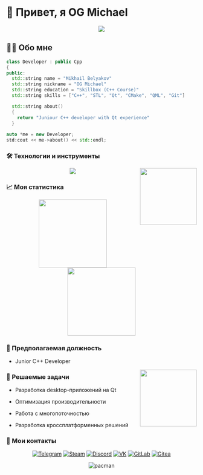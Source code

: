 # 🚀 Привет, я OG Michael

<div align="center">
  <img src="https://user-images.githubusercontent.com/74038190/212749168-86d6c7ab-98da-409b-998f-c5b74721badd.gif">
</div>

## 👨‍💻 Обо мне
```cpp
class Developer : public Cpp
{
public:
  std::string name = "Mikhail Belyakov"
  std::string nickname = "OG Michael"
  std::string education = "Skillbox (C++ Course)"
  std::string skills = ["C++", "STL", "Qt", "CMake", "QML", "Git"]

  std::string about()
  {
    return "Juniour C++ developer with Qt experience"
  }
        
auto *me = new Developer;
std:cout << me->about() << std::endl;
```

### 🛠 Технологии и инструменты

<img align="right" src="https://media4.giphy.com/media/v1.Y2lkPTc5MGI3NjExb3BpM2twc3JmZXprM3doNmtjbTZmYWJoa3UzYjN2a3ZxZmswcHV0dSZlcD12MV9pbnRlcm5hbF9naWZfYnlfaWQmY3Q9cw/yjSNYYnj9gAeUbSHr3/giphy.gif" width="150">

<p align="center"> <img src="https://skillicons.dev/icons?i=cpp,qt,cmake,clion,git,github,vscode,linux&perline=4" /> </p>

### 📈 Моя статистика

<!-- Статистика с GitHub --><div align="center"> <img height="180em" src="https://github-readme-stats.vercel.app/api?username=M1SH4-cmd&show_icons=true&theme=radical" /> <img height="180em" src="https://github-readme-stats.vercel.app/api/top-langs/?username=M1SH4-cmd&layout=compact&theme=radical" /> </div>


### 🎯 Предполагаемая должность

* Junior C++ Developer

<img align="right" src="https://media1.giphy.com/media/v1.Y2lkPTc5MGI3NjExdG9jc2g5aGRibXZseW5ncGhtdnM4dXczb2hsZDRqb2NiZXFmanZ3YiZlcD12MV9pbnRlcm5hbF9naWZfYnlfaWQmY3Q9cw/6KirhLJyR7oMcwgJQk/giphy.gif" width="150">

### 📌 Решаемые задачи

* Разработка desktop-приложений на Qt

* Оптимизация производительности

* Работа с многопоточностью

* Разработка кроссплатформенных решений


### 📲 Мои контакты

<div align="center">

[![Telegram](https://img.shields.io/badge/Telegram-blue?logo=telegram&logoColor=white&style=for-the-badge)](https://t.me/OG_MichaeLLLL)
[![Steam](https://img.shields.io/badge/Steam-000000?style=for-the-badge&logo=steam&logoColor=white)](https://steamcommunity.com/id/Inf_LUV/)
[![Discord](https://img.shields.io/badge/Discord-5865F2?style=for-the-badge&logo=discord&logoColor=white)](https://discordapp.com/users/og_michael)
[![VK](https://img.shields.io/badge/ВКонтакте-0077FF?style=for-the-badge&logo=vk&logoColor=white)](https://vk.com/cpp_4_life)
[![GitLab](https://img.shields.io/badge/GitLab-FCA121?style=for-the-badge&logo=gitlab&logoColor=white)](https://gitlab.skillbox.ru/mikhail_beliakov_1)
[![Gitea](https://img.shields.io/badge/Gitea-darkgreen?logo=gitea&logoColor=white&style=for-the-badge)](https://git.deviks.io/OG_MICHAEL)

![pacman](https://user-images.githubusercontent.com/74038190/212284158-e840e285-664b-44d7-b79b-e264b5e54825.gif)
</div>






